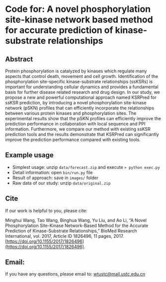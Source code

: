 #  Code for: A novel phosphorylation site-kinase network based method for accurate prediction of kinase-substrate relationships

## Abstract

Protein phosphorylation is catalyzed by kinases which regulate many aspects that control death, movement and cell growth. Identification of the phosphorylation site-specific kinase-substrate relationships (ssKSRs) is important for understanding cellular dynamics and provides a fundamental basis for further disease related research and drug design. In our study, we propose a new and powerful computational approach named KSRPred for ssKSR prediction, by introducing a novel phosphorylation site-kinase network (pSKN) profiles that can efficiently incorporate the relationships between various protein kinases and phosphorylation sites. The experimental results show that the pSKN profiles can efficiently improve the prediction performance in collaboration with local sequence and PPI information. Furthermore, we compare our method with existing ssKSR prediction tools and the results demonstrate that KSRPred can significantly improve the prediction performance compared with existing tools.

## Example usage

- Simplest usage: unzip `data/forecast.zip` and execute `> python exec.py`
- Detail information: open `bin/run.py` file
- Result of approach: save in `images/` folder
- Raw data of our study: unzip `data/original.zip`

## Cite

If our work is helpful to you, please cite:

Minghui Wang, Tao Wang, Binghua Wang, Yu Liu, and Ao Li, “A Novel Phosphorylation Site-Kinase Network-Based Method for the Accurate Prediction of Kinase-Substrate Relationships,” BioMed Research International, vol. 2017, Article ID 1826496, 11 pages, 2017. [https://doi.org/10.1155/2017/1826496](https://doi.org/10.1155/2017/1826496).

## Email:

If you have any questions, please email to: wtustc@mail.ustc.edu.cn

